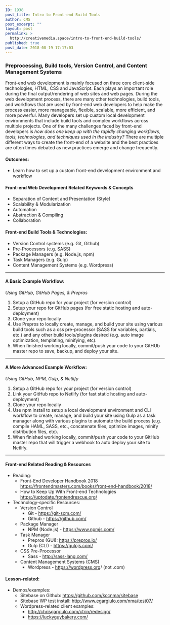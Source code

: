 ```yaml
---
ID: 1938
post_title: Intro to Front-end Build Tools
author: CMS
post_excerpt: ""
layout: post
permalink: >
  http://creativemedia.space/intro-to-front-end-build-tools/
published: true
post_date: 2018-08-19 17:17:03
---
```

<!-- wp:heading {"level":3} -->
<h3>Preprocessing, Build tools, Version Control, and Content Management Systems</h3>
<!-- /wp:heading -->

<!-- wp:paragraph -->
<p>Front-end web development is mainly focused on three core client-side technologies,&nbsp;HTML, CSS and JavaScript. Each plays an important role during the final output/rendering of web sites and web pages. During the web development process, there are many other technologies, build tools, and workflows that are used by front-end web developers to help make the process easier, more manageable, flexible, scalable, more efficient, and more powerful. Many developers set up custom local development environments that include build tools and complex workflows across multiple projects. One of the many challenges faced by front-end developers is<em> how does one keep up with the rapidly changing workflows, tools, technologies, and techniques used in the industry?</em> There are multiple different ways to create the front-end of a website and the best practices are often times debated as new practices emerge and change frequently.</p>
<!-- /wp:paragraph -->

<!-- wp:heading {"level":4} -->
<h4>Outcomes:</h4>
<!-- /wp:heading -->

<!-- wp:list -->
<ul><li>Learn how to set up a custom front-end development environment and workflow</li></ul>
<!-- /wp:list -->

<!-- wp:heading {"level":4} -->
<h4>Front-end Web Development Related Keywords &amp; Concepts</h4>
<!-- /wp:heading -->

<!-- wp:list -->
<ul><li>Separation of Content and Presentation (Style)</li><li>Scalability &amp; Modularization</li><li>Automation</li><li>Abstraction &amp; Compiling</li><li>Collaboration</li></ul>
<!-- /wp:list -->

<!-- wp:heading {"level":4} -->
<h4>Front-end Build Tools &amp; Technologies:</h4>
<!-- /wp:heading -->

<!-- wp:list -->
<ul><li>Version Control systems (e.g. Git, Github)</li><li>Pre-Processors (e.g. SASS)</li><li>Package Managers (e.g. Node.js, npm)</li><li>Task Managers (e.g. Gulp)</li><li>Content Management Systems (e.g. Wordpress)</li></ul>
<!-- /wp:list -->

<!-- wp:separator -->
<hr class="wp-block-separator"/>
<!-- /wp:separator -->

<!-- wp:heading {"level":4} -->
<h4>A Basic Example Workflow:</h4>
<!-- /wp:heading -->

<!-- wp:paragraph -->
<p><em>Using GitHub, GitHub Pages, &amp; Prepros</em></p>
<!-- /wp:paragraph -->

<!-- wp:list {"ordered":true} -->
<ol><li>Setup a GitHub repo for your project (for version control)</li><li>Setup your repo for GitHub pages (for free static hosting and auto-deployment)</li><li>Clone your repo locally</li><li>Use Prepros to locally create, manage, and build your site using various build tools such as a css pre-processor (SASS for variables, partials, etc.) and any other build tools/plugins desired (e.g. auto image optimization, templating, minifying, etc).</li><li>When finished working locally, commit/push your code to your GitHUb master repo to save, backup, and deploy your site.</li></ol>
<!-- /wp:list -->

<!-- wp:separator -->
<hr class="wp-block-separator"/>
<!-- /wp:separator -->

<!-- wp:heading {"level":4} -->
<h4>A More Advanced Example Workflow:</h4>
<!-- /wp:heading -->

<!-- wp:paragraph -->
<p><em>Using GitHub, NPM, Gulp, &amp; Netlify</em></p>
<!-- /wp:paragraph -->

<!-- wp:list {"ordered":true} -->
<ol><li>Setup a GitHub repo for your project (for version control)</li><li>Link your GitHub repo to Netlify&nbsp;(for fast static hosting and auto-deployment)</li><li>Clone your repo locally</li><li>Use npm install to setup a local development environment and CLI workflow to create, manage, and build your site using Gulp as a task manager along with various plugins to automate the build process (e.g. compile HAML, SASS, etc., concatenate files, optimize images, minify distribution files, etc).</li><li>When finished working locally, commit/push your code to your GitHub master repo that will trigger a webhook to auto deploy your site to Netlify.</li></ol>
<!-- /wp:list -->

<!-- wp:separator -->
<hr class="wp-block-separator"/>
<!-- /wp:separator -->

<!-- wp:heading {"level":4} -->
<h4>Front-end Related Reading &amp; Resources</h4>
<!-- /wp:heading -->

<!-- wp:list -->
<ul><li>Reading:
<ul><li>Front-End Developer Handbook 2018<br><a href="https://frontendmasters.com/books/front-end-handbook/2018/">https://frontendmasters.com/books/front-end-handbook/2018/</a></li><li>How to Keep Up With Front-end Technologies<br><a href="https://uptodate.frontendrescue.org/">https://uptodate.frontendrescue.org/</a></li></ul>
</li><li>Technology-specific Resources:
<ul><li>Version Control
<ul><li>Git -&nbsp;<a href="https://git-scm.com/">https://git-scm.com/</a></li><li>Github -&nbsp;<a href="https://github.com/">https://github.com/</a></li></ul>
</li><li>Package Manager
<ul><li>NPM (Node.js) -&nbsp;<a href="https://www.npmjs.com/">https://www.npmjs.com/</a></li></ul>
</li><li>Task Manager
<ul><li>Prepros (GUI): <a href="https://prepros.io/">https://prepros.io/</a></li><li>Gulp (CLI) -&nbsp;<a href="https://gulpjs.com/">https://gulpjs.com/</a></li></ul>
</li><li>CSS Pre-Processor
<ul><li>Sass -&nbsp;<a href="http://sass-lang.com/">http://sass-lang.com/</a></li></ul>
</li><li>Content Management Systems (CMS)
<ul><li>Wordpress -&nbsp;<a href="https://wordpress.org">https://wordpress.org</a>/ (not .com)</li></ul>
</li></ul>
</li></ul>
<!-- /wp:list -->

<!-- wp:heading {"level":4} -->
<h4>Lesson-related:</h4>
<!-- /wp:heading -->

<!-- wp:list -->
<ul><li>Demos/examples:
<ul><li>Sitebase on Github: <a href="https://github.com/kccnma/sitebase">https://github.com/kccnma/sitebase</a></li><li>Sitebase WP test install:&nbsp;<a href="http://www.egargiulo.com/nma/test07/">http://www.egargiulo.com/nma/test07/</a></li><li>Wordpress-related client examples:
<ul><li><a href="http://chrisgargiulo.com/ctrin/redesign/">http://chrisgargiulo.com/ctrin/redesign/</a></li><li><a href="https://luckyguybakery.com/">https://luckyguybakery.com/</a></li></ul>
</li></ul>
</li></ul>
<!-- /wp:list -->